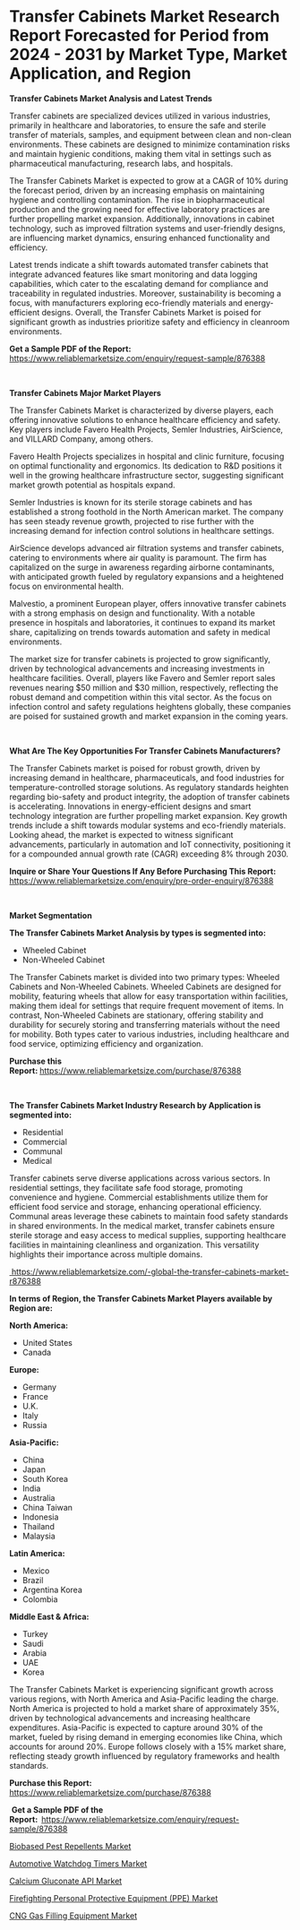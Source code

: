 <p><h1>Transfer Cabinets Market Research Report Forecasted for Period from 2024 -  2031 by Market Type, Market Application, and Region</h1></p><p><strong>Transfer Cabinets Market Analysis and Latest Trends</strong></p>
<p><p>Transfer cabinets are specialized devices utilized in various industries, primarily in healthcare and laboratories, to ensure the safe and sterile transfer of materials, samples, and equipment between clean and non-clean environments. These cabinets are designed to minimize contamination risks and maintain hygienic conditions, making them vital in settings such as pharmaceutical manufacturing, research labs, and hospitals.</p><p>The Transfer Cabinets Market is expected to grow at a CAGR of 10% during the forecast period, driven by an increasing emphasis on maintaining hygiene and controlling contamination. The rise in biopharmaceutical production and the growing need for effective laboratory practices are further propelling market expansion. Additionally, innovations in cabinet technology, such as improved filtration systems and user-friendly designs, are influencing market dynamics, ensuring enhanced functionality and efficiency.</p><p>Latest trends indicate a shift towards automated transfer cabinets that integrate advanced features like smart monitoring and data logging capabilities, which cater to the escalating demand for compliance and traceability in regulated industries. Moreover, sustainability is becoming a focus, with manufacturers exploring eco-friendly materials and energy-efficient designs. Overall, the Transfer Cabinets Market is poised for significant growth as industries prioritize safety and efficiency in cleanroom environments.</p></p>
<p><strong>Get a Sample PDF of the Report:&nbsp;</strong> <a href="https://www.reliablemarketsize.com/enquiry/request-sample/876388?utm_campaign=1105&utm_medium=2&utm_source=Github&utm_content=ia&utm_term=11102024&utm_id=transfer-cabinets">https://www.reliablemarketsize.com/enquiry/request-sample/876388</a></p>
<p>&nbsp;</p>
<p><strong>Transfer Cabinets Major Market Players</strong></p>
<p><p>The Transfer Cabinets Market is characterized by diverse players, each offering innovative solutions to enhance healthcare efficiency and safety. Key players include Favero Health Projects, Semler Industries, AirScience, and VILLARD Company, among others.</p><p>Favero Health Projects specializes in hospital and clinic furniture, focusing on optimal functionality and ergonomics. Its dedication to R&D positions it well in the growing healthcare infrastructure sector, suggesting significant market growth potential as hospitals expand.</p><p>Semler Industries is known for its sterile storage cabinets and has established a strong foothold in the North American market. The company has seen steady revenue growth, projected to rise further with the increasing demand for infection control solutions in healthcare settings.</p><p>AirScience develops advanced air filtration systems and transfer cabinets, catering to environments where air quality is paramount. The firm has capitalized on the surge in awareness regarding airborne contaminants, with anticipated growth fueled by regulatory expansions and a heightened focus on environmental health.</p><p>Malvestio, a prominent European player, offers innovative transfer cabinets with a strong emphasis on design and functionality. With a notable presence in hospitals and laboratories, it continues to expand its market share, capitalizing on trends towards automation and safety in medical environments.</p><p>The market size for transfer cabinets is projected to grow significantly, driven by technological advancements and increasing investments in healthcare facilities. Overall, players like Favero and Semler report sales revenues nearing $50 million and $30 million, respectively, reflecting the robust demand and competition within this vital sector. As the focus on infection control and safety regulations heightens globally, these companies are poised for sustained growth and market expansion in the coming years.</p></p>
<p>&nbsp;</p>
<p><strong>What Are The Key Opportunities For Transfer Cabinets Manufacturers?</strong></p>
<p><p>The Transfer Cabinets market is poised for robust growth, driven by increasing demand in healthcare, pharmaceuticals, and food industries for temperature-controlled storage solutions. As regulatory standards heighten regarding bio-safety and product integrity, the adoption of transfer cabinets is accelerating. Innovations in energy-efficient designs and smart technology integration are further propelling market expansion. Key growth trends include a shift towards modular systems and eco-friendly materials. Looking ahead, the market is expected to witness significant advancements, particularly in automation and IoT connectivity, positioning it for a compounded annual growth rate (CAGR) exceeding 8% through 2030.</p></p>
<p><strong>Inquire or Share Your Questions If Any Before Purchasing This Report:</strong> <a href="https://www.reliablemarketsize.com/enquiry/pre-order-enquiry/876388?utm_campaign=1105&utm_medium=2&utm_source=Github&utm_content=ia&utm_term=11102024&utm_id=transfer-cabinets">https://www.reliablemarketsize.com/enquiry/pre-order-enquiry/876388</a></p>
<p>&nbsp;</p>
<p><strong>Market Segmentation</strong></p>
<p><strong>The Transfer Cabinets Market Analysis by types is segmented into:</strong></p>
<p><ul><li>Wheeled Cabinet</li><li>Non-Wheeled Cabinet</li></ul></p>
<p><p>The Transfer Cabinets market is divided into two primary types: Wheeled Cabinets and Non-Wheeled Cabinets. Wheeled Cabinets are designed for mobility, featuring wheels that allow for easy transportation within facilities, making them ideal for settings that require frequent movement of items. In contrast, Non-Wheeled Cabinets are stationary, offering stability and durability for securely storing and transferring materials without the need for mobility. Both types cater to various industries, including healthcare and food service, optimizing efficiency and organization.</p></p>
<p><strong>Purchase this Report:&nbsp;</strong><a href="https://www.reliablemarketsize.com/purchase/876388?utm_campaign=1105&utm_medium=2&utm_source=Github&utm_content=ia&utm_term=11102024&utm_id=transfer-cabinets">https://www.reliablemarketsize.com/purchase/876388</a></p>
<p>&nbsp;</p>
<p><strong>The Transfer Cabinets Market Industry Research by Application is segmented into:</strong></p>
<p><ul><li>Residential</li><li>Commercial</li><li>Communal</li><li>Medical</li></ul></p>
<p><p>Transfer cabinets serve diverse applications across various sectors. In residential settings, they facilitate safe food storage, promoting convenience and hygiene. Commercial establishments utilize them for efficient food service and storage, enhancing operational efficiency. Communal areas leverage these cabinets to maintain food safety standards in shared environments. In the medical market, transfer cabinets ensure sterile storage and easy access to medical supplies, supporting healthcare facilities in maintaining cleanliness and organization. This versatility highlights their importance across multiple domains.</p></p>
<p><a href="https://www.reliablemarketsize.com/-global-the-transfer-cabinets-market-r876388?utm_campaign=1105&utm_medium=2&utm_source=Github&utm_content=ia&utm_term=11102024&utm_id=transfer-cabinets">&nbsp;https://www.reliablemarketsize.com/-global-the-transfer-cabinets-market-r876388</a></p>
<p><strong>In terms of Region, the Transfer Cabinets Market Players available by Region are:</strong></p>
<p>
    <p> <strong> North America: </strong>
        <ul>
            <li>United States</li>
            <li>Canada</li>
        </ul>
        </p> 
    <p> <strong> Europe: </strong>
        <ul>
            <li>Germany</li>
            <li>France</li>
            <li>U.K.</li>
            <li>Italy</li>
            <li>Russia</li>
        </ul>
        </p> 
    <p> <strong> Asia-Pacific: </strong>
        <ul>
            <li>China</li>
            <li>Japan</li>
            <li>South Korea</li>
            <li>India</li>
            <li>Australia</li>
            <li>China Taiwan</li>
            <li>Indonesia</li>
            <li>Thailand</li>
            <li>Malaysia</li>
        </ul>
        </p> 
    <p> <strong> Latin America: </strong>
        <ul>
            <li>Mexico</li>
            <li>Brazil</li>
            <li>Argentina Korea</li>
            <li>Colombia</li>
        </ul>
        </p> 
    <p> <strong> Middle East & Africa: </strong>
        <ul>
            <li>Turkey</li>
            <li>Saudi</li>
            <li>Arabia</li>
            <li>UAE</li>
            <li>Korea</li>
        </ul>
    </p>
    </p>
<p><p>The Transfer Cabinets Market is experiencing significant growth across various regions, with North America and Asia-Pacific leading the charge. North America is projected to hold a market share of approximately 35%, driven by technological advancements and increasing healthcare expenditures. Asia-Pacific is expected to capture around 30% of the market, fueled by rising demand in emerging economies like China, which accounts for around 20%. Europe follows closely with a 15% market share, reflecting steady growth influenced by regulatory frameworks and health standards.</p></p>
<p><strong>Purchase this Report: </strong><a href="https://www.reliablemarketsize.com/purchase/876388?utm_campaign=1105&utm_medium=2&utm_source=Github&utm_content=ia&utm_term=11102024&utm_id=transfer-cabinets">https://www.reliablemarketsize.com/purchase/876388</a></p>
<p>&nbsp;<strong>Get a Sample PDF of the Report:&nbsp;&nbsp;</strong><a href="https://www.reliablemarketsize.com/enquiry/request-sample/876388?utm_campaign=1105&utm_medium=2&utm_source=Github&utm_content=ia&utm_term=11102024&utm_id=transfer-cabinets">https://www.reliablemarketsize.com/enquiry/request-sample/876388</a></p>
<p><strong></strong></p>
<p><p><a href="https://www.linkedin.com/pulse/global-biobased-pest-repellents-market-trends-innovations-e1rhe?utm_campaign=1105&utm_medium=2&utm_source=Github&utm_content=ia&utm_term=11102024&utm_id=transfer-cabinets">Biobased Pest Repellents Market</a></p><p><a href="https://www.linkedin.com/pulse/automotive-watchdog-timers-market-trends-focusing-insight-forecast-14kqf?utm_campaign=1105&utm_medium=2&utm_source=Github&utm_content=ia&utm_term=11102024&utm_id=transfer-cabinets">Automotive Watchdog Timers Market</a></p><p><a href="https://www.linkedin.com/pulse/global-calcium-gluconate-api-nexus-sector-confluences-regional-ale2e?utm_campaign=1105&utm_medium=2&utm_source=Github&utm_content=ia&utm_term=11102024&utm_id=transfer-cabinets">Calcium Gluconate API Market</a></p><p><a href="https://www.linkedin.com/pulse/firefighting-personal-protective-equipment-ppe-market-penetration-v1rze?utm_campaign=1105&utm_medium=2&utm_source=Github&utm_content=ia&utm_term=11102024&utm_id=transfer-cabinets">Firefighting Personal Protective Equipment (PPE) Market</a></p><p><a href="https://www.linkedin.com/pulse/cng-gas-filling-equipment-market-overview-regional-outlook-competitive-bygde?utm_campaign=1105&utm_medium=2&utm_source=Github&utm_content=ia&utm_term=11102024&utm_id=transfer-cabinets">CNG Gas Filling Equipment Market</a></p></p>